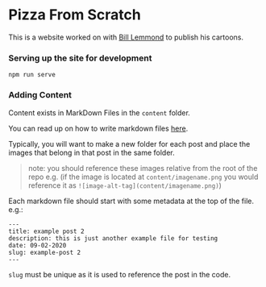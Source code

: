 Pizza From Scratch
=

This is a website worked on with 
[Bill Lemmond](https://github.com/Pastshelfdate) to publish his cartoons.


### Serving up the site for development
```
npm run serve
```

### Adding Content
Content exists in MarkDown Files in the `content` folder.

You can read up on how to write markdown files [here](https://github.com/adam-p/markdown-here/wiki/Markdown-Cheatsheet).

Typically, you will want to make a new folder for each post and place the images that belong in that post in the same folder.

>note: you should reference these images relative from the root of the repo e.g. (if the image is located at `content/imagename.png` you would reference it as `![image-alt-tag](content/imagename.png)`)

Each markdown file should start with some metadata at the top of the file.
e.g.: 
```
---
title: example post 2
description: this is just another example file for testing
date: 09-02-2020
slug: example-post 2
---
```

`slug` must be unique as it is used to reference the post in the code.